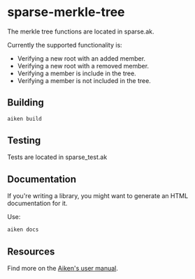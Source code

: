# sparse-merkle-tree

The merkle tree functions are located in sparse.ak. 

Currently the supported functionality is:
- Verifying a new root with an added member.
- Verifying a new root with a removed member.
- Verifying a member is include in the tree.
- Verifying a member is not included in the tree. 

## Building

```sh
aiken build
```

## Testing

Tests are located in sparse_test.ak




## Documentation

If you're writing a library, you might want to generate an HTML documentation for it.

Use:

```sh
aiken docs
```

## Resources

Find more on the [Aiken's user manual](https://aiken-lang.org).
